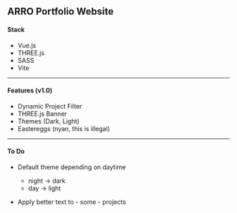 ## ARRO Portfolio Website

#### Stack

- Vue.js
- THREE.js
- SASS
- Vite

---

#### Features (v1.0)

- Dynamic Project Filter
- THREE.js Banner
- Themes (Dark, Light)
- Eastereggs (nyan, this is illegal)

---

#### To Do

- Default theme depending on daytime

  - night -> dark
  - day -> light

- Apply better text to - some - projects
